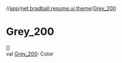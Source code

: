//[app](../../index.md)/[net.bradball.resume.ui.theme](index.md)/[Grey_200](-grey_200.md)

# Grey_200

[]\
val [Grey_200](-grey_200.md): Color
